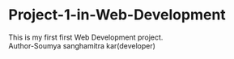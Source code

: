 # Project-1-in-Web-Development
This is my first first Web Development project.
<br>
Author-Soumya sanghamitra kar(developer)

